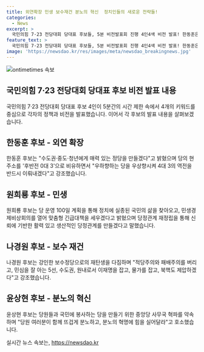 ```yaml
---
title: 외연확장 민생 보수재건 분노의 혁신  정치인들의 새로운 전략들!
categories:
  - News
excerpt: >
  국민의힘 7·23 전당대회 당대표 후보들, 5분 비전발표회 진행 4인4색 비전 발표! 한동훈은 외연 확장, 원희룡은 민생, 나경원은 보수 재건, 윤상현은 분노의 혁신을 강조. 5인은 각자의 강점을 내세움과 함께 정책 공약을 발표. 한동훈은 수도권·중도·청년을 대상으로 매력적인 정당을 만들 것을 강조. 원희룡은 민생경제비상회의를 통한 민생 문제 해결을 약속. 나경원은 강인한 보수정당으로의 재탄생과 물가 안정화, 북핵 문제 대처를 강조. 윤상현은 분노의 혁신을 강조하며 각종 혁파 계획 발표.
feature_text: >
  국민의힘 7·23 전당대회 당대표 후보들, 5분 비전발표회 진행 4인4색 비전 발표! 한동훈은 외연 확장, 원희룡은 민생, 나경원은 보수 재건, 윤상현은 분노의 혁신을 강조. 5인은 각자의 강점을 내세움과 함께 정책 공약을 발표. 한동훈은 수도권·중도·청년을 대상으로 매력적인 정당을 만들 것을 강조. 원희룡은 민생경제비상회의를 통한 민생 문제 해결을 약속. 나경원은 강인한 보수정당으로의 재탄생과 물가 안정화, 북핵 문제 대처를 강조. 윤상현은 분노의 혁신을 강조하며 각종 혁파 계획 발표.
image: 'https://newsdao.kr/res/images/meta/newsdao_breakingnews.jpg'
---
```


<p><img src="https://newsdao.kr/res/images/meta/newsdao_breakingnews.jpg" alt="ontimetimes 속보" /></p>

<h2 data-ke-size="size26">국민의힘 7·23 전당대회 당대표 후보 비전 발표 내용</h2>

<p>국민의힘 7·23 전당대회 당대표 후보 4인이 5분간의 시간 제한 속에서 4개의 키워드를 중심으로 각자의 정책과 비전을 발표했습니다. 이어서 각 후보의 발표 내용을 살펴보겠습니다.</p>

<h2 data-ke-size="size24">한동훈 후보 - 외연 확장</h2>

<p>한동훈 후보는 "수도권·중도·청년에게 매력 있는 정당을 만들겠다"고 밝혔으며 당의 현주소를 '후반전 0대 3'으로 비유하면서 "우하향하는 당을 우상향시켜 4대 3의 역전을 반드시 이뤄내겠다"고 강조했습니다.</p>

<h2 data-ke-size="size24">원희룡 후보 - 민생</h2>

<p>원희룡 후보는 당 운영 100일 계획을 통해 정치에 실종된 국민의 삶을 찾아오고, 민생경제비상회의를 열어 맞춤형 긴급대책을 세우겠다고 밝혔으며 당정관계 재정립을 통해 신뢰에 기반한 활력 있고 생산적인 당정관계를 만들겠다고 말했습니다.</p>

<h2 data-ke-size="size24">나경원 후보 - 보수 재건</h2>

<p>나경원 후보는 강인한 보수정당으로의 재탄생을 다짐하며 "적당주의와 패배주의를 버리고, 민심을 잘 아는 5선, 수도권, 원내로서 이재명을 잡고, 물가를 잡고, 북핵도 제압하겠다"고 강조했습니다.</p>

<h2 data-ke-size="size24">윤상현 후보 - 분노의 혁신</h2>

<p>윤상현 후보는 당원들과 국민에 봉사하는 당을 만들기 위한 중앙당 사무국 혁파를 약속하며 "당원 여러분이 함께 뜨겁게 분노하고, 분노의 혁명에 힘을 실어달라"고 호소했습니다.</p>
실시간 뉴스 속보는, <a href="https://newsdao.kr" rel="dofollow">https://newsdao.kr</a>


